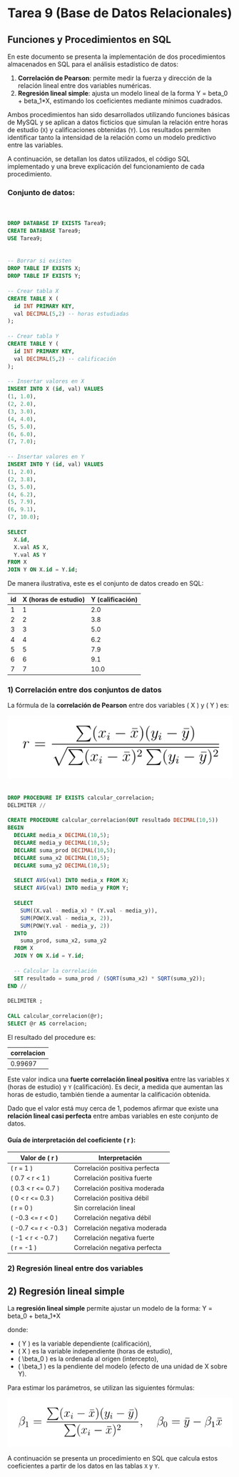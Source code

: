 # Tarea 9 (Base de Datos Relacionales)

## Funciones y Procedimientos en SQL 

En este documento se presenta la implementación de dos procedimientos almacenados en SQL para el análisis estadístico de datos:

1. **Correlación de Pearson**: permite medir la fuerza y dirección de la relación lineal entre dos variables numéricas.
2. **Regresión lineal simple**: ajusta un modelo lineal de la forma Y = beta_0 + beta_1*X, estimando los coeficientes mediante mínimos cuadrados.

Ambos procedimientos han sido desarrollados utilizando funciones básicas de MySQL y se aplican a datos ficticios que simulan la relación entre horas de estudio (`X`) y calificaciones obtenidas (`Y`). Los resultados permiten identificar tanto la intensidad de la relación como un modelo predictivo entre las variables.

A continuación, se detallan los datos utilizados, el código SQL implementado y una breve explicación del funcionamiento de cada procedimiento.

### Conjunto de datos:

```sql


DROP DATABASE IF EXISTS Tarea9;
CREATE DATABASE Tarea9;
USE Tarea9;


-- Borrar si existen
DROP TABLE IF EXISTS X;
DROP TABLE IF EXISTS Y;

-- Crear tabla X
CREATE TABLE X (
  id INT PRIMARY KEY,
  val DECIMAL(5,2) -- horas estudiadas
);

-- Crear tabla Y
CREATE TABLE Y (
  id INT PRIMARY KEY,
  val DECIMAL(5,2) -- calificación
);

-- Insertar valores en X
INSERT INTO X (id, val) VALUES
(1, 1.0),
(2, 2.0),
(3, 3.0),
(4, 4.0),
(5, 5.0),
(6, 6.0),
(7, 7.0);

-- Insertar valores en Y
INSERT INTO Y (id, val) VALUES
(1, 2.0),
(2, 3.8),
(3, 5.0),
(4, 6.2),
(5, 7.9),
(6, 9.1),
(7, 10.0);

SELECT 
  X.id,
  X.val AS X,
  Y.val AS Y
FROM X
JOIN Y ON X.id = Y.id;

```

De manera ilustrativa, este es el conjunto de datos creado en SQL:

| id | X (horas de estudio) | Y (calificación) |
|----|----------------------|------------------|
| 1  | 1                    | 2.0              |
| 2  | 2                    | 3.8              |
| 3  | 3                    | 5.0              |
| 4  | 4                    | 6.2              |
| 5  | 5                    | 7.9              |
| 6  | 6                    | 9.1              |
| 7  | 7                    | 10.0             |

### 1) Correlación entre dos conjuntos de datos

La fórmula de la **correlación de Pearson** entre dos variables \( X \) y \( Y \) es:

![Correlacion](Correlacion.png)

```sql

DROP PROCEDURE IF EXISTS calcular_correlacion;
DELIMITER //

CREATE PROCEDURE calcular_correlacion(OUT resultado DECIMAL(10,5))
BEGIN
  DECLARE media_x DECIMAL(10,5);
  DECLARE media_y DECIMAL(10,5);
  DECLARE suma_prod DECIMAL(10,5);
  DECLARE suma_x2 DECIMAL(10,5);
  DECLARE suma_y2 DECIMAL(10,5);

  SELECT AVG(val) INTO media_x FROM X;
  SELECT AVG(val) INTO media_y FROM Y;

  SELECT 
    SUM((X.val - media_x) * (Y.val - media_y)),
    SUM(POW(X.val - media_x, 2)),
    SUM(POW(Y.val - media_y, 2))
  INTO 
    suma_prod, suma_x2, suma_y2
  FROM X
  JOIN Y ON X.id = Y.id;

  -- Calcular la correlación
  SET resultado = suma_prod / (SQRT(suma_x2) * SQRT(suma_y2));
END //

DELIMITER ;

CALL calcular_correlacion(@r);
SELECT @r AS correlacion;

```

El resultado del procedure es:

| correlacion |
|-------------|
| 0.99697     |

Este valor indica una **fuerte correlación lineal positiva** entre las variables `X` (horas de estudio) y `Y` (calificación). Es decir, a medida que aumentan las horas de estudio, también tiende a aumentar la calificación obtenida.

Dado que el valor está muy cerca de 1, podemos afirmar que existe una **relación lineal casi perfecta** entre ambas variables en este conjunto de datos.

#### Guía de interpretación del coeficiente \( r \):

| Valor de \( r \)      | Interpretación                         |
|------------------------|-----------------------------------------|
| \( r = 1 \)            | Correlación positiva perfecta           |
| \( 0.7 < r < 1 \)      | Correlación positiva fuerte             |
| \( 0.3 < r <= 0.7 \) | Correlación positiva moderada           |
| \( 0 < r <= 0.3 \)   | Correlación positiva débil              |
| \( r = 0 \)            | Sin correlación lineal                  |
| \( -0.3 <= r < 0 \)  | Correlación negativa débil              |
| \( -0.7 <= r < -0.3 \) | Correlación negativa moderada        |
| \( -1 < r < -0.7 \)    | Correlación negativa fuerte             |
| \( r = -1 \)           | Correlación negativa perfecta           |

### 2) Regresión lineal entre dos variables

## 2) Regresión lineal simple

La **regresión lineal simple** permite ajustar un modelo de la forma: Y = beta_0 + beta_1*X

donde:
- \( Y \) es la variable dependiente (calificación),
- \( X \) es la variable independiente (horas de estudio),
- \( \beta_0 \) es la ordenada al origen (intercepto),
- \( \beta_1 \) es la pendiente del modelo (efecto de una unidad de X sobre Y).

Para estimar los parámetros, se utilizan las siguientes fórmulas:

![Betas](Betas.png)

A continuación se presenta un procedimiento en SQL que calcula estos coeficientes a partir de los datos en las tablas `X` y `Y`.

